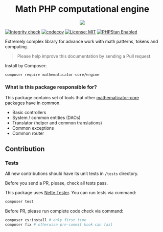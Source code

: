 <h1 align="center">
    Math PHP computational engine
</h1>

<p align="center">
    <a href="https://mathematicator.com" target="_blank">
        <img src="https://avatars3.githubusercontent.com/u/44620375?s=100&v=4">
    </a>
</p>

[![Integrity check](https://github.com/mathematicator-core/engine/workflows/Integrity%20check/badge.svg)](https://github.com/mathematicator-core/engine/actions?query=workflow%3A%22Integrity+check%22)
[![codecov](https://codecov.io/gh/mathematicator-core/engine/branch/master/graph/badge.svg)](https://codecov.io/gh/mathematicator-core/engine)
[![License: MIT](https://img.shields.io/badge/License-MIT-brightgreen.svg)](./LICENSE)
[![PHPStan Enabled](https://img.shields.io/badge/PHPStan-enabled%20L8-brightgreen.svg?style=flat)](https://phpstan.org/)

Extremely complex library for advance work with math patterns, tokens and computing.

> Please help improve this documentation by sending a Pull request.

Install by Composer:

```
composer require mathematicator-core/engine
```

### What is this package responsible for?

This package contains set of tools that other [mathematicator-core](https://github.com/mathematicator-core)
packages have in common.

- Basic controllers
- System / common entities (DAOs)
- Translator (helper and common translations)
- Common exceptions
- Common router

## Contribution

### Tests

All new contributions should have its unit tests in `/tests` directory.

Before you send a PR, please, check all tests pass.

This package uses [Nette Tester](https://tester.nette.org/). You can run tests via command:
```bash
composer test
````

Before PR, please run complete code check via command:
```bash
composer cs:install # only first time
composer fix # otherwise pre-commit hook can fail
````
